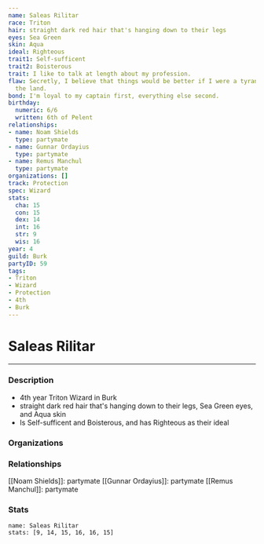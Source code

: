 ```yaml
---
name: Saleas Rilitar
race: Triton
hair: straight dark red hair that's hanging down to their legs
eyes: Sea Green
skin: Aqua
ideal: Righteous
trait1: Self-sufficent
trait2: Boisterous
trait: I like to talk at length about my profession.
flaw: Secretly, I believe that things would be better if I were a tyrant lording over
  the land.
bond: I'm loyal to my captain first, everything else second.
birthday:
  numeric: 6/6
  written: 6th of Pelent
relationships:
- name: Noam Shields
  type: partymate
- name: Gunnar Ordayius
  type: partymate
- name: Remus Manchul
  type: partymate
organizations: []
track: Protection
spec: Wizard
stats:
  cha: 15
  con: 15
  dex: 14
  int: 16
  str: 9
  wis: 16
year: 4
guild: Burk
partyID: 59
tags:
- Triton
- Wizard
- Protection
- 4th
- Burk
---
```

# Saleas Rilitar
---
### Description
- 4th year Triton Wizard in Burk
- straight dark red hair that's hanging down to their legs, Sea Green eyes, and Aqua skin
- Is Self-sufficent and Boisterous, and has Righteous as their ideal

### Organizations
### Relationships
[[Noam Shields]]: partymate
[[Gunnar Ordayius]]: partymate
[[Remus Manchul]]: partymate
### Stats
```statblock
name: Saleas Rilitar
stats: [9, 14, 15, 16, 16, 15]
```